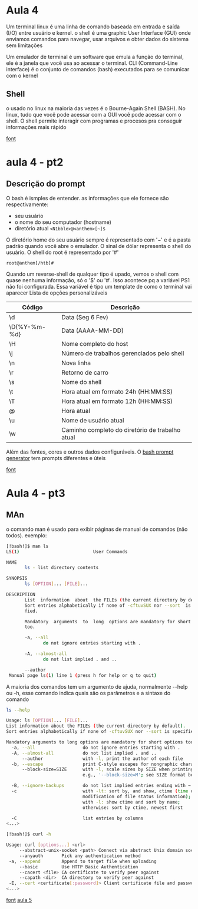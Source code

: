 # Aula 4

Um terminal linux é uma linha de comando baseada em entrada e saída (I/O) entre usuário e kernel. o shell é uma graphic User Interface (GUI) onde enviamos comandos para navegar, usar arquivos e obter dados do sistema sem limitações

Um emulador de terminal é um software que emula a função do terminal, ele é a janela que você usa ao acessar o terminal. CLI (Command-Line interface) é o conjunto de comandos (bash) executados para se comunicar com o kernel

## Shell

o usado no linux na maioria das vezes é o Bourne-Again Shell (BASH). No linux, tudo que você pode acessar com a GUI você pode acessar com o shell. O shell permite interagir com programas e procesos pra conseguir informações mais rápido

[font](https://academy.hackthebox.com/module/18/section/65)

# aula 4 - pt2 
## Descrição do prompt

O bash é ismples de entender. as informações que ele fornece são respectivamente:
- seu usuário
- o nome do seu computador (hostname)
- diretório atual
`<N1bble>@<anthem>[~]$`

O diretório home do seu usuário sempre é representado com '~' e é a pasta padrão quando você abre o emulador. O sinal de dólar representa o shell do usuário. O shell do root é representado por '#'

`root@anthem[/htb]#`

Quando um reverse-shell de qualquer tipo é upado, vemos o shell com quase nenhuma informação, só o '$' ou '#'. Isso acontece pq a variável PS1 não foi configurada. Essa variável é tipo um template de como o terminal vai aparecer
Lista de opções personalizáveis

| Código       | Descrição                                       |
|--------------|------------------------------------------------ |
| \d           | Data (Seg 6 Fev)                                |
| \D{%Y-%m-%d} | Data (AAAA-MM-DD)                               |
| \H           | Nome completo do host                           |
| \j           | Número de trabalhos gerenciados pelo shell      |
| \n           | Nova linha                                      |
| \r           | Retorno de carro                                |
| \s           | Nome do shell                                   |
| \t           | Hora atual em formato 24h (HH:MM:SS)            |
| \T           | Hora atual em formato 12h (HH:MM:SS)            |
| \@           | Hora atual                                      |
| \u           | Nome de usuário atual                           |
| \w           | Caminho completo do diretório de trabalho atual |

Além das fontes, cores e outros dados configuráveis. O [bash prompt generator](https://bash-prompt-generator.org/) tem prompts diferentes e úteis

[font](https://academy.hackthebox.com/module/18/section/66)
# Aula 4 - pt3

## MAn
o comando man é usado para exibir páginas de manual de comandos (não todos). exemplo:
```bash
[!bash!]$ man ls
LS(1)                            User Commands                           LS(1)

NAME
       ls - list directory contents

SYNOPSIS
       ls [OPTION]... [FILE]...

DESCRIPTION
       List  information  about  the FILEs (the current directory by default).
       Sort entries alphabetically if none of -cftuvSUX nor --sort  is  speci‐
       fied.

       Mandatory  arguments  to  long  options are mandatory for short options
       too.

       -a, --all
              do not ignore entries starting with .

       -A, --almost-all
              do not list implied . and ..

       --author
 Manual page ls(1) line 1 (press h for help or q to quit)
```
A maioria dos comandos tem um argumento de ajuda, normalmente --help ou -h, esse comando indica quais são os parâmetros e a sintaxe do comando
```bash
ls --help

Usage: ls [OPTION]... [FILE]...
List information about the FILEs (the current directory by default).
Sort entries alphabetically if none of -cftuvSUX nor --sort is specified.

Mandatory arguments to long options are mandatory for short options too.
  -a, --all                  do not ignore entries starting with .
  -A, --almost-all           do not list implied . and ..
      --author               with -l, print the author of each file
  -b, --escape               print C-style escapes for nongraphic characters
      --block-size=SIZE      with -l, scale sizes by SIZE when printing them;
                             e.g., '--block-size=M'; see SIZE format below

  -B, --ignore-backups       do not list implied entries ending with ~
  -c                         with -lt: sort by, and show, ctime (time of last
                             modification of file status information);
                             with -l: show ctime and sort by name;
                             otherwise: sort by ctime, newest first

  -C                         list entries by columns
<...>
```

```bash
[!bash!]$ curl -h

Usage: curl [options...] <url>
     --abstract-unix-socket <path> Connect via abstract Unix domain socket
     --anyauth       Pick any authentication method
 -a, --append        Append to target file when uploading
     --basic         Use HTTP Basic Authentication
     --cacert <file> CA certificate to verify peer against
     --capath <dir>  CA directory to verify peer against
 -E, --cert <certificate[:password]> Client certificate file and password
<...>
```
[font](https://academy.hackthebox.com/module/18/section/67)
[aula 5](5_system-info.md)